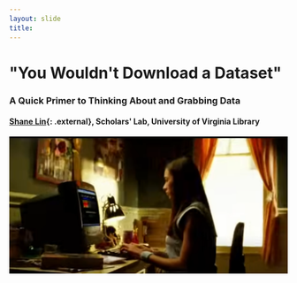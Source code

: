 ```yaml
---
layout: slide
title: 
---
```


# "You Wouldn't Download a Dataset"
### A Quick Primer to Thinking About and Grabbing Data
#### [Shane Lin](https://scholarslab.lib.virginia.edu/people/shane-lin/){: .external}, Scholars' Lab, University of Virginia Library

![Anti-piracy ad](assets/download-a-car.png)